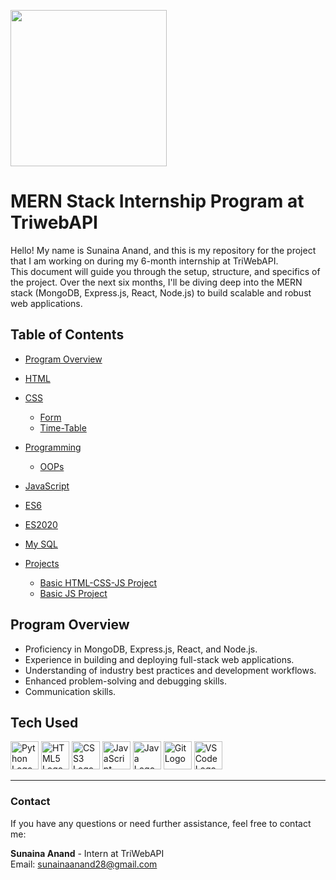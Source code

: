 <p>
<img src="https://app.innmind.com/cdn/storage/userFiles/FHxg5j9jj53fzo9CB/original/logo.png" height="250px" widhth ="250px" ></img>
</p>



# MERN Stack Internship Program at TriwebAPI

Hello! My name is Sunaina Anand, and this is my repository for the project that I am working on during my 6-month internship at TriWebAPI.  
This document will guide you through the setup, structure, and specifics of the project. Over the next six months, I'll be diving deep into the MERN stack (MongoDB, Express.js, React, Node.js) to build scalable and robust web applications.


## Table of Contents

- [Program Overview](#program-overview)
- [HTML](https://github.com/SunainaAnand28/TriwebAPI-Learning/tree/main/HTML/form#readme)

  
- [CSS](https://github.com/SunainaAnand28/TriwebAPI-Learning/tree/main/CSS#readme)
  - [Form](https://github.com/SunainaAnand28/TriwebAPI-Learning/tree/main/CSS/form#readme)
  - [Time-Table](https://github.com/SunainaAnand28/TriwebAPI-Learning/tree/main/CSS/TIme-Table#readme)
- [Programming](https://github.com/SunainaAnand28/TriwebAPI-Learning/tree/main/Programming#readme)
  - [OOPs](https://github.com/SunainaAnand28/TriwebAPI-Learning/tree/main/Programming/OOPs#readme)
- [JavaScript](https://github.com/SunainaAnand28/TriwebAPI-Learning/tree/main/JavaScript#readme)
- [ES6](https://github.com/SunainaAnand28/TriwebAPI-Learning/tree/main/ES6#readme)
- [ES2020](https://github.com/SunainaAnand28/TriwebAPI-Learning/tree/main/ES2020#readme)
- [My SQL](https://github.com/SunainaAnand28/TriwebAPI-Learning/tree/main/My%20SQL#readme)
- [Projects](https://github.com/SunainaAnand28/TriwebAPI-Learning/tree/main/Projects#readme)
  - [Basic HTML-CSS-JS Project](https://github.com/SunainaAnand28/TriwebAPI-Learning/tree/main/Projects/Basic%20HTML-CSS-JS%20Project#readme)
  - [Basic JS Project](https://github.com/SunainaAnand28/TriwebAPI-Learning/tree/main/Projects/BasicJSProject#readme)

## Program Overview

- Proficiency in MongoDB, Express.js, React, and Node.js.
- Experience in building and deploying full-stack web applications.
- Understanding of industry best practices and development workflows.
- Enhanced problem-solving and debugging skills.
- Communication skills.

## Tech Used


<p align="left">
  <img src="https://cdn.jsdelivr.net/gh/devicons/devicon/icons/python/python-original.svg" height="45" alt="Python Logo"/>
  <img src="https://cdn.jsdelivr.net/gh/devicons/devicon/icons/html5/html5-original.svg" height="45" alt="HTML5 Logo"/>
  <img src="https://cdn.jsdelivr.net/gh/devicons/devicon/icons/css3/css3-original.svg" height="45" alt="CSS3 Logo"/>
  <img src="https://cdn.jsdelivr.net/gh/devicons/devicon/icons/javascript/javascript-original.svg" height="45" alt="JavaScript Logo"/>
  <img src="https://cdn.jsdelivr.net/gh/devicons/devicon/icons/java/java-original.svg" height="45" alt="Java Logo"/>
  <img src="https://cdn.jsdelivr.net/gh/devicons/devicon/icons/git/git-original.svg" height="45" alt="Git Logo"/>
  <img src="https://cdn.jsdelivr.net/gh/devicons/devicon/icons/vscode/vscode-original.svg" height="45" alt="VSCode Logo"/>
</p>
<hr>

### Contact

<p>If you have any questions or need further assistance, feel free to contact me:</p>

<p>
    <strong>Sunaina Anand</strong> - Intern at TriWebAPI<br>
    Email: <a href="mailto:sunainaanand28@gmail.com">sunainaanand28@gmail.com</a>
</p>
